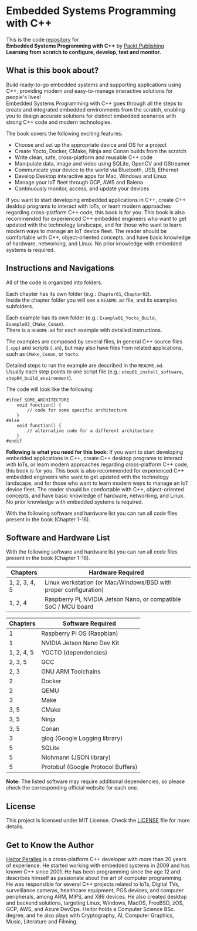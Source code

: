 # Embedded Systems Programming with C++

This is the code [repository](https://github.com/PacktPublishing/Embedded-Systems-Programming-with-Cxx) for<br>
**Embedded Systems Programming with C++** by [Packt Publishing](https://www.packtpub.com/)<br>
**Learning from scratch to configure, develop, test and monitor.**

## What is this book about?

Build ready-to-go embedded systems and supporting applications using C++, providing modern and easy-to-manage interactive solutions for people's lives!<br>
Embedded Systems Programming with C++ goes through all the steps to create and integrated embedded environments from the scratch, enabling you to design accurate solutions for distinct embedded scenarios with strong C++ code and modern technologies.

The book covers the following exciting features:
* Choose and set up the appropriate device and OS for a project
* Create Yocto, Docker, CMake, Ninja and Conan builds from the scratch
* Write clean, safe, cross-platform and reusable C++ code
* Manipulate data, image and video using SQLite, OpenCV and GStreamer
* Communicate your device to the world via Bluetooth, USB, Ethernet
* Develop Desktop interactive apps for Mac, Windows and Linux
* Manage your IoT fleet through GCP, AWS and Balena
* Continuously monitor, access, and update your devices 

If you want to start developing embedded applications in C++, create C++ desktop programs to interact with IoTs, or learn modern approaches regarding cross-platform C++ code, this book is for you. This book is also recommended for experienced C++ embedded engineers who want to get updated with the technology landscape, and for those who want to learn modern ways to manage an IoT device fleet. The reader should be comfortable with C++, object-oriented concepts, and have basic knowledge of hardware, networking, and Linux. No prior knowledge with embedded systems is required.

## Instructions and Navigations

All of the code is organized into folders.

Each chapter has its own folder (e.g.: `Chapter01`, `Chapter02`).<br>
Inside the chapter folder you will see a `README.md` file, and its examples subfolders.

Each example has its own folder (e.g.: `Example01_Yocto_Build`, `Example03_CMake_Conan`).<br>
There is a `README.md` for each example with detailed instructions.

The examples are composed by several files, in general C++ source files (`.cpp`) and scripts (`.sh`), but may also have files from related applications, such as `CMake`, `Conan`, or `Yocto`.<br>

Detailed steps to run the example are described in the `README.md`.<br>
Usually each step points to one script file (e.g.: `step01_install_software`, `step04_build_environment`).

The code will look like the following:

```
#ifdef SOME_ARCHITECTURE
    void function() {
        // code for some specific architecture
    }
#else
    void function() {
        // alternative code for a different architecture
    }
#endif
```

**Following is what you need for this book:**
If you want to start developing embedded applications in C++, create C++ desktop programs to interact with IoTs, or learn modern approaches regarding cross-platform C++ code, this book is for you. This book is also recommended for experienced C++ embedded engineers who want to get updated with the technology landscape, and for those who want to learn modern ways to manage an IoT device fleet. The reader should be comfortable with C++, object-oriented concepts, and have basic knowledge of hardware, networking, and Linux. No prior knowledge with embedded systems is required.

With the following software and hardware list you can run all code files present in the book (Chapter 1-16).

## Software and Hardware List

With the following software and hardware list you can run all code files present in the book (Chapter 1-16).

| Chapters                        | Hardware Required
| ------------------------------- | ----------------------------------------------------------------- |
| 1, 2, 3, 4, 5                   | Linux workstation (or Mac/Windows/BSD with proper configuration)  |
| 1, 2, 4                         | Raspberry Pi, NVIDIA Jetson Nano, or compatible SoC / MCU board   |

| Chapters                        | Software Required                   |
| ------------------------------- | ------------------------------------|
| 1                               | Raspberry Pi OS (Raspbian)          |
| 1                               | NVIDIA Jetson Nano Dev Kit          |
| 1, 2, 4, 5                      | YOCTO (dependencies)                |
| 2, 3, 5                         | GCC                                 |
| 2, 3                            | GNU ARM Toolchains                  |
| 2                               | Docker                              |
| 2                               | QEMU                                |
| 3                               | Make                                |
| 3, 5                            | CMake                               |
| 3, 5                            | Ninja                               |
| 3, 5                            | Conan                               |
| 3                               | glog (Google Logging library)       |
| 5                               | SQLite                              |
| 5                               | Nlohmann (JSON library)             |
| 5                               | Protobuf (Google Protocol Buffers)  |

**Note:** The listed software may require additional dependencies, so please check the corresponding official website for each one.

## License

This project is licensed under MIT License. Check the [LICENSE](LICENSE) file for more details.

## Get to Know the Author

[Heitor Peralles](mailto:heitorgp@gmail.com) is a cross-platform C++ developer with more than 20 years of experience. He started working with embedded systems in 2009 and has known C++ since 2001. He has been programming since the age 12 and describes himself as passionate about the art of computer programming. He was responsible for several C++ projects related to IoTs, Digital TVs, surveillance cameras, healthcare equipment, POS devices, and computer peripherals, among ARM, MIPS, and X86 devices. He also created desktop and backend solutions, targeting Linux, Windows, MacOS, FreeBSD, zOS, GCP, AWS, and Azure DevOps. Heitor holds a Computer Science BSc. degree, and he also plays with Cryptography, AI, Computer Graphics, Music, Literature and Filming.
